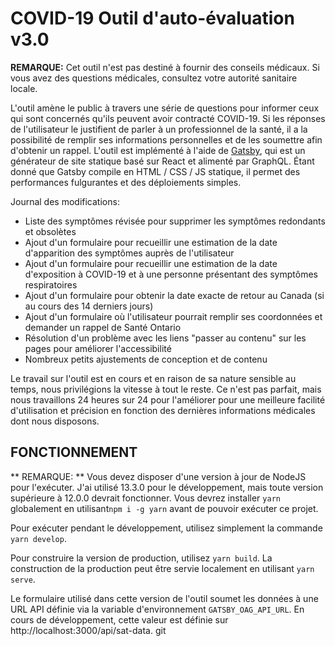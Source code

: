 # COVID-19 Outil d'auto-évaluation v3.0

**REMARQUE:** Cet outil n'est pas destiné à fournir des conseils médicaux. Si vous avez des questions médicales, consultez votre autorité sanitaire locale.

L'outil amène le public à travers une série de questions pour informer ceux qui sont concernés qu'ils peuvent avoir contracté COVID-19. Si les réponses de l'utilisateur le justifient de parler à un professionnel de la santé, il a la possibilité de remplir ses informations personnelles et de les soumettre afin d'obtenir un rappel. L'outil est implémenté à l'aide de [Gatsby](https://www.gatsbyjs.org/), qui est un générateur de site statique basé sur React et alimenté par GraphQL. Étant donné que Gatsby compile en HTML / CSS / JS statique, il permet des performances fulgurantes et des déploiements simples.

Journal des modifications:

- Liste des symptômes révisée pour supprimer les symptômes redondants et obsolètes
- Ajout d'un formulaire pour recueillir une estimation de la date d'apparition des symptômes auprès de l'utilisateur
- Ajout d'un formulaire pour recueillir une estimation de la date d'exposition à COVID-19 et à une personne présentant des symptômes respiratoires
- Ajout d'un formulaire pour obtenir la date exacte de retour au Canada (si au cours des 14 derniers jours)
- Ajout d'un formulaire où l'utilisateur pourrait remplir ses coordonnées et demander un rappel de Santé Ontario
- Résolution d'un problème avec les liens "passer au contenu" sur les pages pour améliorer l'accessibilité
- Nombreux petits ajustements de conception et de contenu

Le travail sur l'outil est en cours et en raison de sa nature sensible au temps, nous privilégions la vitesse à tout le reste. Ce n'est pas parfait, mais nous travaillons 24 heures sur 24 pour l'améliorer pour une meilleure facilité d'utilisation et précision en fonction des dernières informations médicales dont nous disposons.

## FONCTIONNEMENT

** REMARQUE: ** Vous devez disposer d'une version à jour de NodeJS pour l'exécuter. J'ai utilisé 13.3.0 pour le développement, mais toute version supérieure à 12.0.0 devrait fonctionner. Vous devrez installer `yarn` globalement en utilisant`npm i -g yarn` avant de pouvoir exécuter ce projet.

Pour exécuter pendant le développement, utilisez simplement la commande `yarn develop`.

Pour construire la version de production, utilisez `yarn build`. La construction de la production peut être servie localement en utilisant `yarn serve`.

Le formulaire utilisé dans cette version de l'outil soumet les données à une URL API définie via la variable d'environnement `GATSBY_OAG_API_URL`. En cours de développement, cette valeur est définie sur http://localhost:3000/api/sat-data.
git
